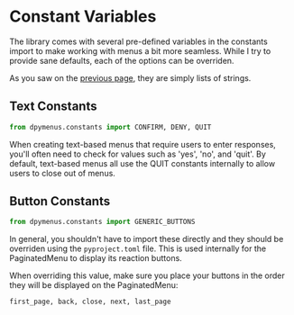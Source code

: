 # Constant Variables

The library comes with several pre-defined variables in the constants import to make working with menus a bit more seamless. While I try to provide sane defaults,
each of the options can be overriden.

As you saw on the [previous page](./global_configuration.md), they are simply lists of strings.

## Text Constants

```python
from dpymenus.constants import CONFIRM, DENY, QUIT
```

When creating text-based menus that require users to enter responses, you'll often
need to check for values such as 'yes', 'no', and 'quit'. By default, text-based menus all use the QUIT constants internally to allow users to close out of menus.

## Button Constants

```python
from dpymenus.constants import GENERIC_BUTTONS
```

In general, you shouldn't have to import these directly and they should be overriden using the `pyproject.toml` file. This is used internally for the
PaginatedMenu to display its reaction buttons.

When overriding this value, make sure you place your buttons in the order they
will be displayed on the PaginatedMenu:

    first_page, back, close, next, last_page
